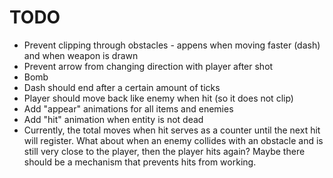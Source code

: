 # TODO

* Prevent clipping through obstacles - appens when moving faster (dash) and when weapon is drawn
* Prevent arrow from changing direction with player after shot
* Bomb
* Dash should end after a certain amount of ticks
* Player should move back like enemy when hit (so it does not clip)
* Add "appear" animations for all items and enemies
* Add "hit" animation when entity is not dead
* Currently, the total moves when hit serves as a counter until the next hit will register. What about when an enemy collides with an obstacle and is still very close to the player, then the player hits again? Maybe there should be a mechanism that prevents hits from working.
